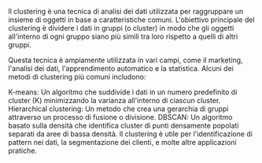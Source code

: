 ll clustering è una tecnica di analisi dei dati utilizzata per raggruppare un insieme di oggetti in base a caratteristiche comuni. L'obiettivo principale del clustering è dividere i dati in gruppi (o cluster) in modo che gli oggetti all'interno di ogni gruppo siano più simili tra loro rispetto a quelli di altri gruppi.

Questa tecnica è ampiamente utilizzata in vari campi, come il marketing, l'analisi dei dati, l'apprendimento automatico e la statistica. Alcuni dei metodi di clustering più comuni includono:

K-means: Un algoritmo che suddivide i dati in un numero predefinito di cluster (K) minimizzando la varianza all'interno di ciascun cluster.
Hierarchical clustering: Un metodo che crea una gerarchia di gruppi attraverso un processo di fusione o divisione.
DBSCAN: Un algoritmo basato sulla densità che identifica cluster di punti densamente popolati separati da aree di bassa densità.
Il clustering è utile per l'identificazione di pattern nei dati, la segmentazione dei clienti, e molte altre applicazioni pratiche.
